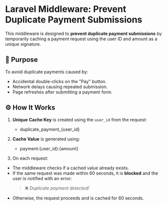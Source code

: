 # Laravel Middleware: Prevent Duplicate Payment Submissions

This middleware is designed to **prevent duplicate payment submissions** by temporarily caching a payment request using the user ID and amount as a unique signature.

## 📌 Purpose

To avoid duplicate payments caused by:

- Accidental double-clicks on the "Pay" button.
- Network delays causing repeated submission.
- Page refreshes after submitting a payment form.

## ⚙️ How It Works

1. **Unique Cache Key** is created using the `user_id` from the request:
    - duplicate_payment_{user_id}

2. **Cache Value** is generated using:
    - payment:{user_id}:{amount}

3. On each request:
- The middleware checks if a cached value already exists.
- If the same request was made within 60 seconds, it is **blocked** and the user is notified with an error:  
  > ❌ *Duplicate payment detected!*
- Otherwise, the request proceeds and is cached for 60 seconds.